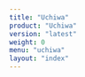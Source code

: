 ```yaml
---
title: "Uchiwa"
product: "Uchiwa"
version: "latest"
weight: 0
menu: "uchiwa"
layout: "index"
---
```


